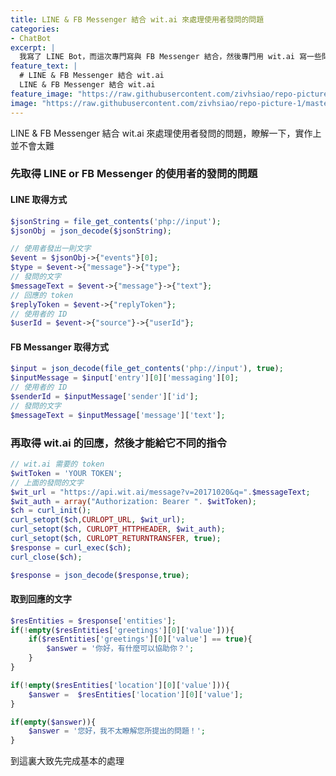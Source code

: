 ```yaml
---
title: LINE & FB Messenger 結合 wit.ai 來處理使用者發問的問題
categories:
- ChatBot
excerpt: |
  我寫了 LINE Bot，而這次專門寫與 FB Messenger 結合，然後專門用 wit.ai 寫一些問題改如何去做
feature_text: |
  # LINE & FB Messenger 結合 wit.ai
  LINE & FB Messenger 結合 wit.ai
feature_image: "https://raw.githubusercontent.com/zivhsiao/repo-picture-1/master/images/milwaukee_1920x1278.jpg" 
image: "https://raw.githubusercontent.com/zivhsiao/repo-picture-1/master/images/line_api/74187-mobile-messaging-chatting_1920x1285.jpg"  
---
```


LINE & FB Messenger 結合 wit.ai 來處理使用者發問的問題，瞭解一下，實作上並不會太難

<!-- more -->

### 先取得 LINE or FB Messenger 的使用者的發問的問題

#### LINE 取得方式

```php
$jsonString = file_get_contents('php://input');
$jsonObj = json_decode($jsonString);

// 使用者發出一則文字
$event = $jsonObj->{"events"}[0];
$type = $event->{"message"}->{"type"};
// 發問的文字
$messageText = $event->{"message"}->{"text"};
// 回應的 token
$replyToken = $event->{"replyToken"};
// 使用者的 ID
$userId = $event->{"source"}->{"userId"};
```

#### FB Messanger 取得方式

```php
$input = json_decode(file_get_contents('php://input'), true);
$inputMessage = $input['entry'][0]['messaging'][0];
// 使用者的 ID
$senderId = $inputMessage['sender']['id'];
// 發問的文字
$messageText = $inputMessage['message']['text'];
```


### 再取得 wit.ai 的回應，然後才能給它不同的指令 

```php
// wit.ai 需要的 token
$witToken = 'YOUR TOKEN';
// 上面的發問的文字
$wit_url = "https://api.wit.ai/message?v=20171020&q=".$messageText;
$wit_auth = array("Authorization: Bearer ". $witToken);
$ch = curl_init();
curl_setopt($ch,CURLOPT_URL, $wit_url);
curl_setopt($ch, CURLOPT_HTTPHEADER, $wit_auth);
curl_setopt($ch, CURLOPT_RETURNTRANSFER, true);
$response = curl_exec($ch);
curl_close($ch);

$response = json_decode($response,true);
```

#### 取到回應的文字
```php
$resEntities = $response['entities'];
if(!empty($resEntities['greetings'][0]['value'])){
    if($resEntities['greetings'][0]['value'] == true){
        $answer = '你好，有什麼可以協助你？';    
    }
}

if(!empty($resEntities['location'][0]['value'])){
    $answer =  $resEntities['location'][0]['value'];
}

if(empty($answer)){
    $answer = '您好，我不太瞭解您所提出的問題！';
}
```

到這裏大致先完成基本的處理